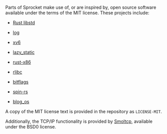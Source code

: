 Parts of Sprocket make use of, or are inspired by, open source software
available under the terms of the MIT license.  These projects include:

* [Rust libstd](https://github.com/rust-lang/rust/tree/master/src/libstd)

* [log](https://github.com/rust-lang-nursery/log)

* [xv6](https://github.com/mit-pdos/xv6-public)

* [lazy\_static](https://github.com/rust-lang-nursery/lazy-static.rs)

* [rust-x86](https://github.com/gz/rust-x86)

* [rlibc](https://github.com/alexcrichton/rlibc)

* [bitflags](https://github.com/rust-lang-nursery/bitflags)

* [spin-rs](https://github.com/mvdnes/spin-rs)

* [blog_os](https://github.com/phil-opp/blog_os)

A copy of the MIT license text is provided in the repository as `LICENSE-MIT`.

Additionally, the TCP/IP functionality is provided by
[Smoltcp](https://github.com/m-labs/smoltcp), available under the BSD0 license.
